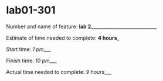 # lab01-301
Number and name of feature: __lab 2______________________________

Estimate of time needed to complete: __4 hours___

Start time: _1 pm____

Finish time: _10 pm____

Actual time needed to complete: _9 hours____
